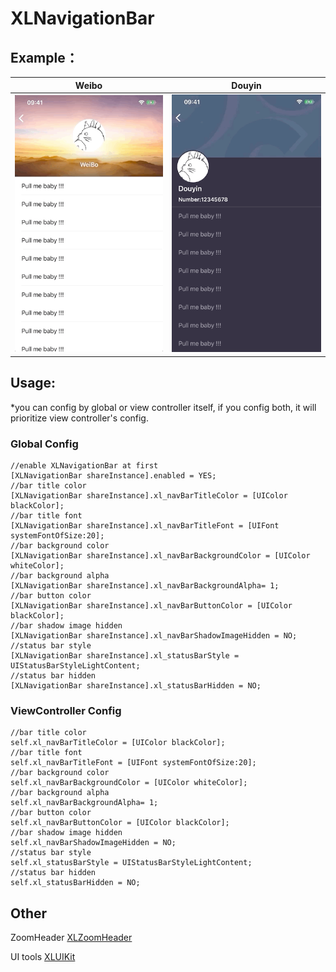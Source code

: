 # XLNavigationBar

## Example：

| Weibo | Douyin | 
| ---- | ---- | 
|![image](https://github.com/mengxianliang/ImageRepository/blob/master/XLNavigationBar/weibo.gif)|![image](https://github.com/mengxianliang/ImageRepository/blob/master/XLNavigationBar/douyin.gif)|

## Usage:

*you can config by global or view controller itself, if you config both,  it will prioritize view controller's config.

### Global Config

```objc
//enable XLNavigationBar at first
[XLNavigationBar shareInstance].enabled = YES;
//bar title color
[XLNavigationBar shareInstance].xl_navBarTitleColor = [UIColor blackColor];
//bar title font
[XLNavigationBar shareInstance].xl_navBarTitleFont = [UIFont systemFontOfSize:20];
//bar background color
[XLNavigationBar shareInstance].xl_navBarBackgroundColor = [UIColor whiteColor];
//bar background alpha
[XLNavigationBar shareInstance].xl_navBarBackgroundAlpha= 1;
//bar button color
[XLNavigationBar shareInstance].xl_navBarButtonColor = [UIColor blackColor];
//bar shadow image hidden
[XLNavigationBar shareInstance].xl_navBarShadowImageHidden = NO;
//status bar style
[XLNavigationBar shareInstance].xl_statusBarStyle = UIStatusBarStyleLightContent;
//status bar hidden
[XLNavigationBar shareInstance].xl_statusBarHidden = NO;
```

### ViewController Config

```objc
//bar title color
self.xl_navBarTitleColor = [UIColor blackColor];
//bar title font
self.xl_navBarTitleFont = [UIFont systemFontOfSize:20];
//bar background color
self.xl_navBarBackgroundColor = [UIColor whiteColor];
//bar background alpha
self.xl_navBarBackgroundAlpha= 1;
//bar button color
self.xl_navBarButtonColor = [UIColor blackColor];
//bar shadow image hidden
self.xl_navBarShadowImageHidden = NO;
//status bar style
self.xl_statusBarStyle = UIStatusBarStyleLightContent;
//status bar hidden
self.xl_statusBarHidden = NO;
```

## Other

ZoomHeader [XLZoomHeader](https://github.com/mengxianliang/XLZoomHeader)

UI tools  [XLUIKit](https://github.com/mengxianliang/XLUIKit)
